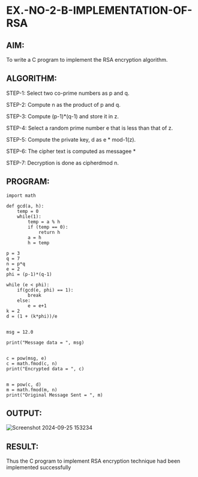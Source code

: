 # EX.-NO-2-B-IMPLEMENTATION-OF-RSA

## AIM:
  To write a C program to implement the RSA encryption algorithm.
  
## ALGORITHM:

  STEP-1: Select two co-prime numbers as p and q.
  
  STEP-2: Compute n as the product of p and q.
  
  STEP-3: Compute (p-1)*(q-1) and store it in z.
  
  STEP-4: Select a random prime number e that is less than that of z.
  
  STEP-5: Compute the private key, d as e * mod-1(z).
  
  STEP-6: The cipher text is computed as messagee *
  
  STEP-7: Decryption is done as cipherdmod n.
  
## PROGRAM: 
```
import math

def gcd(a, h):
	temp = 0
	while(1):
		temp = a % h
		if (temp == 0):
			return h
		a = h
		h = temp

p = 3
q = 7
n = p*q
e = 2
phi = (p-1)*(q-1)

while (e < phi):
	if(gcd(e, phi) == 1):
		break
	else:
		e = e+1
k = 2
d = (1 + (k*phi))/e


msg = 12.0

print("Message data = ", msg)


c = pow(msg, e)
c = math.fmod(c, n)
print("Encrypted data = ", c)


m = pow(c, d)
m = math.fmod(m, n)
print("Original Message Sent = ", m)
```

## OUTPUT:
![Screenshot 2024-09-25 153234](https://github.com/user-attachments/assets/81ade236-026a-495e-9e0a-0c40fe27d244)

## RESULT:
  Thus the C program to implement RSA encryption technique had been implemented successfully
